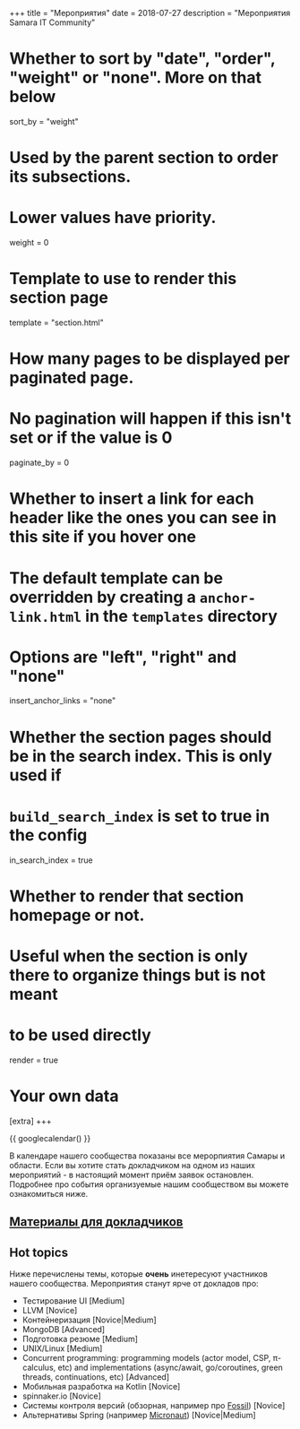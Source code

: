 +++
title = "Мероприятия"
date = 2018-07-27
description = "Мероприятия Samara IT Community"

# Whether to sort by "date", "order", "weight" or "none". More on that below
sort_by = "weight"

# Used by the parent section to order its subsections.
# Lower values have priority.
weight = 0

# Template to use to render this section page
template = "section.html"

# How many pages to be displayed per paginated page.
# No pagination will happen if this isn't set or if the value is 0
paginate_by = 0

# Whether to insert a link for each header like the ones you can see in this site if you hover one
# The default template can be overridden by creating a `anchor-link.html` in the `templates` directory
# Options are "left", "right" and "none"
insert_anchor_links = "none"

# Whether the section pages should be in the search index. This is only used if
# `build_search_index` is set to true in the config
in_search_index = true

# Whether to render that section homepage or not.
# Useful when the section is only there to organize things but is not meant
# to be used directly
render = true

# Your own data
[extra]
+++

{{ googlecalendar() }}

В календаре нашего сообщества показаны все мерорпиятия Самары и области. 
Если вы хотите стать докладчиком на одном из наших мероприятий - в настоящий момент приём заявок остановлен.
Подробнее про события организуемые нашим сообществом вы можете ознакомиться ниже.

## [Материалы для докладчиков](bootcamp)

## Hot topics

Ниже перечислены темы, которые **очень** инетересуют участников нашего сообщества. Мероприятия станут ярче от докладов про:

- Тестирование UI [Medium]
- LLVM [Novice]
- Контейнеризация [Novice|Medium]
- MongoDB [Advanced]
- Подготовка резюме [Medium]
- UNIX/Linux [Medium]
- Concurrent programming: programming models (actor model, CSP, π-calculus, etc) and implementations 
(async/await, go/coroutines, green threads, continuations, etc) [Advanced]
- Мобильная разработка на Kotlin [Novice]
- spinnaker.io [Novice]
- Системы контроля версий (обзорная, например про [Fossil](https://www.fossil-scm.org/index.html/doc/trunk/www/index.wiki)) [Novice]
- Альтернативы Spring (например [Micronaut](https://micronaut.io)) [Novice|Medium]
